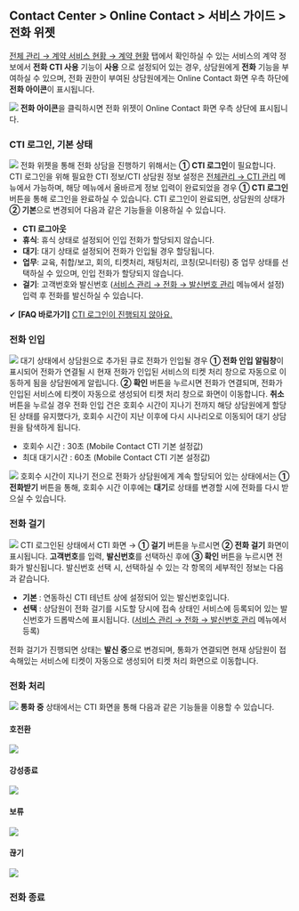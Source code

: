 ## Contact Center > Online Contact > 서비스 가이드 > 전화 위젯

[전체 관리 → 계약 서비스 현황 → 계약 현황](https://docs.toast.com/ko/Contact%20Center/ko/online-contact-guide-global-management/#_2) 탭에서 확인하실 수 있는 서비스의 계약 정보에서 **전화 CTI 사용** 기능이 **사용** 으로 설정되어 있는 경우, 상담원에게 **전화** 기능을 부여하실 수 있으며, 전화 권한이 부여된 상담원에게는 Online Contact 화면 우측 하단에 **전화 아이콘**이 표시됩니다.

![](http://static.toastoven.net/prod_contact_center/cti_1.gif)
**전화 아이콘**을 클릭하시면 전화 위젯이 Online Contact 화면 우측 상단에 표시됩니다. 

### CTI 로그인, 기본 상태
![](http://static.toastoven.net/prod_contact_center/2.2.3-(10).png)
전화 위젯을 통해 전화 상담을 진행하기 위해서는 **① CTI 로그인**이 필요합니다. CTI 로그인을 위해 필요한 CTI 정보/CTI 상담원 정보 설정은 [전체관리 → CTI 관리](https://docs.toast.com/ko/Contact%20Center/ko/online-contact-guide-global-management/#cti) 메뉴에서 가능하며, 해당 메뉴에서 올바르게 정보 입력이 완료되었을 경우 **① CTI 로그인** 버튼을 통해 로그인을 완료하실 수 있습니다. CTI 로그인이 완료되면, 상담원의 상태가 **② 기본**으로 변경되어 다음과 같은 기능들을 이용하실 수 있습니다.

- **CTI 로그아웃**
- **휴식**: 휴식 상태로 설정되어 인입 전화가 할당되지 않습니다.
- **대기**: 대기 상태로 설정되어 전화가 인입될 경우 할당됩니다.
- **업무**: 교육, 취합/보고, 회의, 티켓처리, 채팅처리, 코칭(모니터링) 중 업무 상태를 선택하실 수 있으며, 인입 전화가 할당되지 않습니다.
- **걸기**: 고객번호와 발신번호 ([서비스 관리 → 전화 → 발신번호 관리](https://docs.toast.com/ko/Contact%20Center/ko/online-contact-guide-service-management/#_33) 메뉴에서 설정) 입력 후 전화를 발신하실 수 있습니다. 

✔ **\[FAQ 바로가기]** [CTI 로그인이 진행되지 않아요.](https://nhn-contact.oc.toast.com/oc/hc/article/103/)

### 전화 인입
![](http://static.toastoven.net/prod_contact_center/2.2.3-(11).png)
대기 상태에서 상담원으로 추가된 큐로 전화가 인입될 경우 **① 전화 인입 알림창**이 표시되어 전화가 연결될 시 현재 전화가 인입된 서비스의 티켓 처리 창으로 자동으로 이동하게 됨을 상담원에게 알립니다. **② 확인** 버튼을 누르시면 전화가 연결되며, 전화가 인입된 서비스에 티켓이 자동으로 생성되어 티켓 처리 창으로 화면이 이동합니다. **취소** 버튼을 누르실 경우 전화 인입 건은 호회수 시간이 지나기 전까지 해당 상담원에게 할당된 상태를 유지했다가, 호회수 시간이 지난 이후에 다시 시나리오로 이동되어 대기 상담원을 탐색하게 됩니다. 

- 호회수 시간 : 30초 (Mobile Contact CTI 기본 설정값)
- 최대 대기시간 : 60초 (Mobile Contact CTI 기본 설정값)

![](http://static.toastoven.net/prod_contact_center/2.2.3-(11)_1.png)
호회수 시간이 지나기 전으로 전화가 상담원에게 계속 할당되어 있는 상태에서는 **① 전화받기** 버튼을 통해, 호회수 시간 이후에는 **대기**로 상태를 변경할 시에 전화를 다시 받으실 수 있습니다. 

### 전화 걸기
![](http://static.toastoven.net/prod_contact_center/2.2.3-(12).png)
CTI 로그인된 상태에서 CTI 화면 → **① 걸기** 버튼을 누르시면 **② 전화 걸기** 화면이 표시됩니다.
**고객번호**를 입력, **발신번호**를 선택하신 후에 **③ 확인** 버튼을 누르시면 전화가 발신됩니다. 발신번호 선택 시, 선택하실 수 있는 각 항목의 세부적인 정보는 다음과 같습니다.

- **기본** : 연동하신 CTI 테넌트 상에 설정되어 있는 발신번호입니다. 
- **선택** : 상담원이 전화 걸기를 시도할 당시에 접속 상태인 서비스에 등록되어 있는 발신번호가 드롭박스에 표시됩니다. ([서비스 관리 → 전화 → 발신번호 관리](https://docs.toast.com/ko/Contact%20Center/ko/online-contact-guide-service-management/#_33) 메뉴에서 등록)

전화 걸기가 진행되면 상태는 **발신 중**으로 변경되며, 통화가 연결되면 현재 상담원이 접속해있는 서비스에 티켓이 자동으로 생성되어 티켓 처리 화면으로 이동합니다.

### 전화 처리
![](http://static.toastoven.net/prod_contact_center/2.2.3-(13).png)
**통화 중** 상태에서는 CTI 화면을 통해 다음과 같은 기능들을 이용할 수 있습니다.

#### 호전환
![](http://static.toastoven.net/prod_contact_center/2.2.3-(13)_1.png)

#### 강성종료
![](http://static.toastoven.net/prod_contact_center/2.2.3-(13)_2.png)

#### 보류
![](http://static.toastoven.net/prod_contact_center/2.2.3-(13)_3.png)

#### 끊기
![](http://static.toastoven.net/prod_contact_center/2.2.3-(13)_4.png)

### 전화 종료
